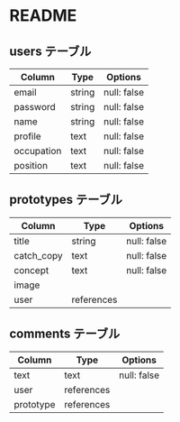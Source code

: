 # README
## users テーブル

| Column     | Type   | Options     |
| ---------- | ------ | ----------- |
| email      | string | null: false |
| password   | string | null: false |
| name       | string | null: false |
| profile    | text   | null: false |
| occupation | text   | null: false |
| position   | text   | null: false |

## prototypes テーブル
| Column     | Type       | Options     |
| ---------- | ---------- | ----------- |
| title      | string     | null: false |
| catch_copy | text       | null: false |
| concept    | text       | null: false |
| image      |            |             |
| user       | references |             |

## comments テーブル
| Column    | Type       | Options     |
| --------- | ---------- | ----------- |
| text      | text       | null: false |
| user      | references |             |
| prototype | references |             |

                


